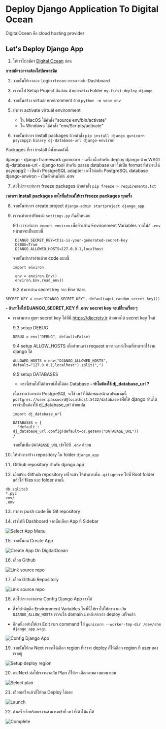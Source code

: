 # Deploy Django Application To Digital Ocean

DigitalOcean คือ cloud hosting provider

## Let's Deploy Django App

1. ให้เราไปสมัคร [Digital Ocean](https://www.digitalocean.com/) ก่อน

**การสมัครอาจจะต้องใส่บัตรเครดิต**

2. จากนั้นให้เราลอง Login เข้าระบบ เราจะเจอกับ Dashboard

3. เราจะไป Setup Project กันก่อน ด้วยการสร้าง Folder `my-first-deploy-django`

4. จากนั้นสร้าง virtual environment ด้วย `python -m venv env`

5. ทำการ activate virtual environment

   - ใน MacOS ใช้คำสั่ง "source env/bin/activate"
   - ใน Windows ใช้คำสั่ง "env/Scripts/activate"

6. จากนั้นทำการ install packages ด้วยคำสั่ง `pip install django gunicorn psycopg2-binary dj-database-url django-environ`

Packages ที่เรา install มีทั้งหมดดังนี้

django - django framework
gunicorn - เครื่องมือสำหรับ deploy django ด้วย WSGI
dj-database-url - django tool สำหรับ parse database url ให้เป็น format ที่ทำงานได้
psycopg2 - เป็นตัว PostgreSQL adapter เอาไว้ต่อกับ PostgreSQL database
django-environ - เป็นตัวอ่านไฟล์ .env

7. ต่อไปเราจะทำการ freeze packages ด้วยคำสั่ง `pip freeze > requirements.txt`

**เวลาเรา Install packages อะไรก็แล้วแต่ให้เรา freeze packages ทุกครั้ง**

8. จากนั้นทำการ create project `django-admin startproject django_app`

9. เราจะทำการปรับแต่ง `settings.py` กันสักหน่อย

   9.1 เราจะทำการ `import environ` เพื่อที่จะอ่าน Environment Variables จากไฟล์ `.env` หน้าตาจะเป็นแบบนี้

   ```
    DJANGO_SECRET_KEY=this-is-your-generated-secret-key
    DEBUG=True
    DJANGO_ALLOWED_HOSTS=127.0.0.1,localhost
   ```

   จากนั้นทำการอ่านด้วย code แบบนี้

   ```
   import environ

    env = environ.Env()
    environ.Env.read_env()
   ```

   9.2 ทำการอ่าน secret key จาก Env Vars

```
SECRET_KEY = env("DJANGO_SECRET_KEY", default=get_random_secret_key())
```

**- ถ้าเราไม่ใส่ DJANGO_SECRET_KEY ที่ .env secret key จะเปลี่ยนเรื่อย ๆ**

- เราสามารถ gen secret key ได้ที่นี่ https://djecrety.ir ถ้าอยากได้ secret key ใหม่

  9.3 setup DEBUG

  ```
  DEBUG = env("DEBUG", default=False)
  ```

  9.4 setup ALLOW_HOSTS เพื่อกำหนดว่า request มาจากแหล่งไหนที่สามารถใช้งาน django ได้

  ```
  ALLOWED_HOSTS = env("DJANGO_ALLOWED_HOSTS", default="127.0.0.1,localhost").split(",")
  ```

  9.5 setup DATABASES

  - ตรงนี้ข้ามไปได้ถ้าเรายังไม่ได้ต่อ Database
    **- ทำไมต้องใช้ dj_database_url ?**

  เนื่องจากว่าการต่อ PostgreSQL จะใช้ url ที่มีลักษณะหน้าตาประมาณนี้ `postgres://user:password@localhost:5432/database` เพื่อให้ django อ่านได้เราจำเป็นต้องใช้ dj_database_url ช่วยแปล

  ```
  import dj_database_url

  DATABASES = {
    'default': dj_database_url.config(default=os.getenv("DATABASE_URL"))
  }
  ```

  จากนั้นเพิ่ม `DATABASE_URL` เข้าไปที่ `.env` ด้วยน

10. ให้ทำการสร้าง repository ใน folder `django_app`

11. Github repository สำหรับ django app

12. เมื่อสร้าง Github repository เสร็จแล้ว ให้ทำการเพิ่ม `.gitignore` ไปที่ Root folder แล้วใส่ files และ folder ตามนี้

```
db.sqlite3
*.pyc
env/
.env
```

13. ทำการ push code ขึ้น Git repository

14. เข้าไปที่ Dashboard จากนั้นเลือก App ที่ Sidebar

![Select App Menu](./images/do-deploy-django-dashboard.png)

15. จากนั้นกด Create App

![Create App On DigitalOcean](./images/do-deploy-create-app.png)

16. เลือก Github

![Link source repo](./images/do-deploy-link-source.png)

17. เลือก Github Repository

![Link source repo](./images/do-deploy-import-repo.png)

18. ต่อไปเราจะสามารถ Config Django App เราได้

- สี่งที่สำคัญคือ Environment Variables ในที่นี้ให้เราใส่ให้ครบ ยกเว้น `DJANGO_ALLOW_HOSTS` เราจะได้ domain มาหลังจากเรา deploy เสร็จแล้ว

- อีกหนึ่งอย่างให้เรา Edit run command ใส่ `gunicorn --worker-tmp-dir /dev/shm django_app.wsgi`

![Config Django App](./images/do-deploy-config.png)

19. จากนั้นให้กด Next เราจะได้เลือก region ที่เราจะ deploy ก็ให้เลือก region ที่ user ของเราอยู่

![Setup deploy region](./images/do-deploy-area.png)

20. กด Next ต่อไปเราจะเจอกับ Plan ก็ให้เราเลือกตามความเหมาะสม

![Select plan](./images/do-deploy-plan.png)

21. เลือกเสร็จแล้วก็ให้กด Deploy ได้เลย

![Launch](./images/do-deploy-launch-app.png)

22. ถ้าเสร็จเรียบร้อยเราจะสามารถเข้าที่ url ที่เค้าให้มาได้

![Complete](./images/do-complete.png)
